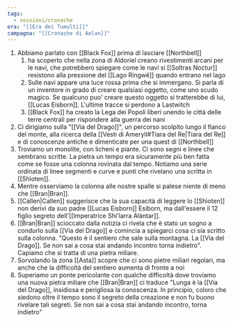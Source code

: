```yaml
---
tags:
  - sessioni/cronache
era: "[[Era dei Tumulti]]"
campagna: "[[Cronache di Aelan]]"
---
```


1. Abbiamo parlato con [[Black Fox]] prima di lasciare [[Northbell]] 
	1. ha scoperto che nella zona di Aldoriel creano rivestimenti arcani per le navi, che potrebbero spiegare come le navi si [[Soltras Noctur]] resistono alla pressione del [[Lago Ringwë]] quando entrano nel lago
	2. Sulle navi appare una luce rossa prima che si immergano. Si parla di un inventore in grado di creare qualsiasi oggetto, come uno scudo magico. Se qualcuno puo' creare questo oggetto si tratterebbe di lui, [[Lucas Eisborn]]. L'ultime tracce si perdono a Lastwitch
	3. [[Black Fox]] ha creato la Lega dei Popoli liberi unendo le città delle terre centrali per rispondere alla guerra dei nani
2. Ci dirigiamo sulla "[[Via del Drago]]", un percorso scolpito lungo il fianco del monte, alla ricerca della [[Vesti di Ameryll#Tiara del Re|Tiara del Re]] e di conoscenze antiche e dimenticate per una quest di [[Northbell]]
3. Troviamo un monolite, con licheni e piante. Ci sono segni e linee che sembrano scritte. La pietra un tempo era sicuramente più ben fatta come se fosse una colonna rovinata dal tempo. Notiamo una serie ordinata di linee segmenti e curve e punti che rivelano una scritta in [[Shìoten]].
4. Mentre osserviamo la colonna alle nostre spalle si palese niente di meno che [[Bran|Bran]]. 
5. [[Callen|Callen]] suggerisce che la sua capacità di leggere lo [[Shìoten]] non derivi da suo padre [[Lucas Eisborn]] Esiborn, ma dall'essere il 12 figlio segreto dell'[[Imperatrice Shi'larra Alàntar]].
6. [[Bran|Bran]] scioccato dalla notizia ci rivela che è stato un sogno a condurlo sulla [[Via del Drago]] e comincia a spiegarci cosa ci sia scritto sulla colonna. "Questo è il sentiero che sale sulla montagna. La [[Via del Drago]]. Se non sai a cosa stai andando incontro torna indietro". Capiamo che si tratta di una pietra miliare.
7. Sorvolando la zona [[Asta]] scopre che ci sono pietre miliari regolari, ma anche che la difficoltà del sentiero aumenta di fronte a noi
8. Superiamo un ponte pericolante con qualche difficoltà dove troviamo una nuova pietra miliare che [[Bran|Bran]] ci traduce "Lunga è la [[Via del Drago]], insidiosa e perigliosa la conoscenza. In principio, coloro che siedono oltre il tempo sono il segreto della creazione e non fu buono rivelare tali segreti. Se non sai a cosa stai andando incontro, torna indietro"
